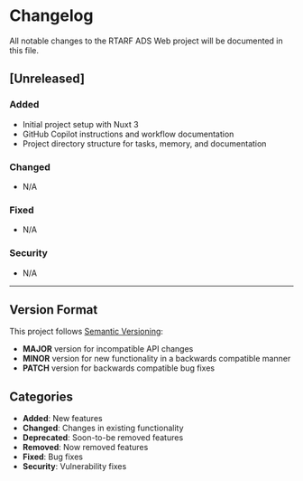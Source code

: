 # Changelog

All notable changes to the RTARF ADS Web project will be documented in this file.

## [Unreleased]

### Added
- Initial project setup with Nuxt 3
- GitHub Copilot instructions and workflow documentation
- Project directory structure for tasks, memory, and documentation

### Changed
- N/A

### Fixed
- N/A

### Security
- N/A

---

## Version Format

This project follows [Semantic Versioning](https://semver.org/):
- **MAJOR** version for incompatible API changes
- **MINOR** version for new functionality in a backwards compatible manner
- **PATCH** version for backwards compatible bug fixes

## Categories

- **Added**: New features
- **Changed**: Changes in existing functionality
- **Deprecated**: Soon-to-be removed features
- **Removed**: Now removed features
- **Fixed**: Bug fixes
- **Security**: Vulnerability fixes
